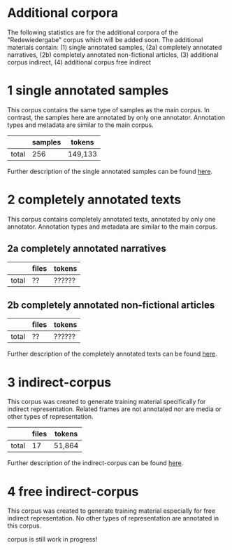# Additional corpora

The following statistics are for the additional corpora of the "Redewiedergabe" corpus which will be added soon.
The additional materials contain: (1) single annotated samples, (2a) completely annotated narratives, (2b) completely annotated non-fictional articles, (3) additional corpus indirect, (4) additional corpus free indirect

# 1 single annotated samples

This corpus contains the same type of samples as the main corpus. In contrast, the samples here are annotated by only one annotator. Annotation types and metadata are similar to the main corpus.

|        | samples | tokens |
|--------|---------|--------|
| total  | 256     | 149,133|

Further description of the single annotated samples can be found [here](single_annotated_samples.md).

# 2 completely annotated texts

This corpus contains completely annotated texts, annotated by only one annotator. Annotation types and metadata are similar to the main corpus.

## 2a completely annotated narratives

|       | files | tokens |
|-------|-------|--------|
| total | ??    | ?????? |

## 2b completely annotated non-fictional articles

|       | files | tokens |
|-------|-------|--------|
| total | ??    | ?????? |

Further description of the completely annotated texts can be found [here](completely_annotated_texts.md).

# 3 indirect-corpus

This corpus was created to generate training material specifically for indirect representation. Related frames are not annotated nor are media or other types of representation.

|       | files | tokens |
|-------|-------|--------|
| total | 17    | 51,864 |

Further description of the indirect-corpus can be found [here](indirect-corpus.md).

# 4 free indirect-corpus

This corpus was created to generate training material especially for free indirect representation. No other types of representation are annotated in this corpus.

corpus is still work in progress!

